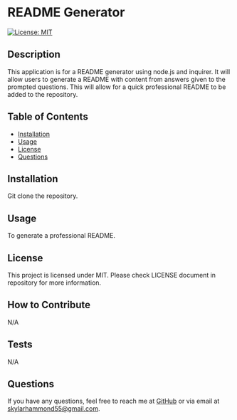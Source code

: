 # README Generator
  [![License: MIT](https://img.shields.io/badge/License-MIT-blue.svg)](https://opensource.org/licenses/MIT)

  ## Description

This application is for a README generator using node.js and inquirer. It will allow users to generate a README with content from answers given to the prompted questions. This will allow for a quick professional README to be added to the repository.

  ## Table of Contents
  - [Installation](#installation)
  - [Usage](#usage)
  - [License](#license)
  - [Questions](#questions)

  ## Installation

Git clone the repository.

  ## Usage

To generate a professional README.

  ## License

This project is licensed under MIT. Please check LICENSE document in repository for more information.

  ## How to Contribute

N/A

  ## Tests

N/A

  ## Questions

  If you have any questions, feel free to reach me at [GitHub](https://github.com/SkylarHammond55) or via email at [skylarhammond55@gmail.com](skylarhammond55@gmail.com).

